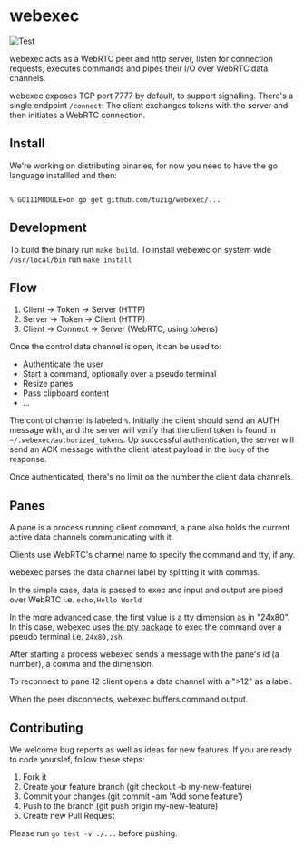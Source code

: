 # webexec

![Test](https://github.com/tuzig/webexec/workflows/Test/badge.svg)

webexec acts as a WebRTC peer and http server, listen for connection requests,
executes commands and pipes their I/O over WebRTC data channels.

webexec exposes TCP port 7777 by default, to support signalling.
There's a single endpoint `/connect`: The client exchanges tokens with the
server and then initiates a WebRTC connection.

## Install

We're working on distributing binaries, for now you  need to have
the go language installled and then:

``` console

% GO111MODULE=on go get github.com/tuzig/webexec/...

```

## Development

To build the binary run `make build`. To install webexec on system wide
`/usr/local/bin` run `make install`

## Flow

1. Client -> Token -> Server (HTTP)
2. Server -> Token -> Client (HTTP)
3. Client -> Connect -> Server (WebRTC, using tokens)

Once the control data channel is open, it can be used to:


- Authenticate the user
- Start a command, optionally over a pseudo terminal
- Resize panes
- Pass clipboard content
- ...

The control channel is labeled `%`. Initially the client should send an AUTH
message with, and the server will verify that the client token is found in
`~/.webexec/authorized_tokens`. Up successful authentication, the server will
send an ACK message with the client latest payload in the `body` of the
response.

Once authenticated, there's no limit on the number the client data channels.

## Panes

A pane is a process running client command, a pane also holds the current
active data channels communicating with it.

Clients use WebRTC's channel name to specify the command and tty, if any.

webexec parses the data channel label by splitting it with commas.

In the simple case, data is passed to exec and input and output are piped over
WebRTC i.e. `echo,Hello World`

In the more advanced case, the first value is a tty dimension as in "24x80".
In this case, webexec uses [the pty package](https://github.com/creack/pty) to
exec the command over a pseudo terminal  i.e. `24x80,zsh`.

After starting a process webexec sends a message with the pane's id (a number),
a comma and the dimension.

To reconnect to pane 12 client opens a data channel with a ">12" as a label.

When the peer disconnects, webexec buffers command output.

## Contributing

We welcome bug reports as well as ideas for new features.
If you are ready to code yourslef, follow these steps:

1. Fork it
2. Create your feature branch (git checkout -b my-new-feature)
3. Commit your changes (git commit -am 'Add some feature')
4. Push to the branch (git push origin my-new-feature)
5. Create new Pull Request

Please run `go test -v ./...` before pushing.

